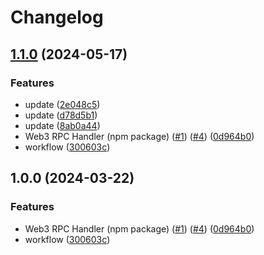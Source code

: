 # Changelog

## [1.1.0](https://github.com/rndquu/rpc-handler/compare/v1.0.0...v1.1.0) (2024-05-17)


### Features

* update ([2e048c5](https://github.com/rndquu/rpc-handler/commit/2e048c577776af0f4379a97764aabb97acd1564a))
* update ([d78d5b1](https://github.com/rndquu/rpc-handler/commit/d78d5b196d2d119950d1e60b400f192d4f198b6d))
* update ([8ab0a44](https://github.com/rndquu/rpc-handler/commit/8ab0a44be2d58f7c6a914b16e5a8baf0920a7ea6))
* Web3 RPC Handler (npm package) ([#1](https://github.com/rndquu/rpc-handler/issues/1)) ([#4](https://github.com/rndquu/rpc-handler/issues/4)) ([0d964b0](https://github.com/rndquu/rpc-handler/commit/0d964b09871b09fa5ce441d3339254d171ecae62))
* workflow ([300603c](https://github.com/rndquu/rpc-handler/commit/300603cbdc788b44c80a366021142f99842590ba))

## 1.0.0 (2024-03-22)


### Features

* Web3 RPC Handler (npm package) ([#1](https://github.com/ubiquity/rpc-handler/issues/1)) ([#4](https://github.com/ubiquity/rpc-handler/issues/4)) ([0d964b0](https://github.com/ubiquity/rpc-handler/commit/0d964b09871b09fa5ce441d3339254d171ecae62))
* workflow ([300603c](https://github.com/ubiquity/rpc-handler/commit/300603cbdc788b44c80a366021142f99842590ba))
